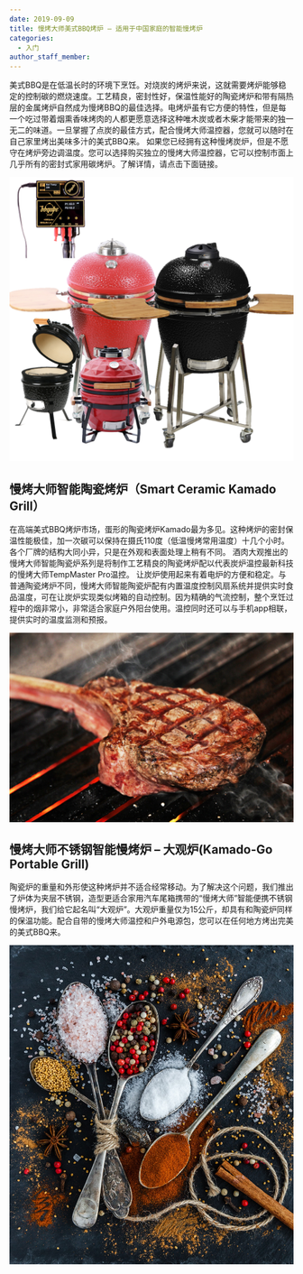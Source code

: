 ```yaml
---
date: 2019-09-09
title: 慢烤大师美式BBQ烤炉 – 适用于中国家庭的智能慢烤炉
categories:
  - 入门
author_staff_member: 
---
```

美式BBQ是在低温长时的环境下烹饪。对烧炭的烤炉来说，这就需要烤炉能够稳定的控制碳的燃烧速度。工艺精良，密封性好，保温性能好的陶瓷烤炉和带有隔热层的金属烤炉自然成为慢烤BBQ的最佳选择。电烤炉虽有它方便的特性，但是每一个吃过带着烟熏香味烤肉的人都更愿意选择这种唯木炭或者木柴才能带来的独一无二的味道。一旦掌握了点炭的最佳方式，配合慢烤大师温控器，您就可以随时在自己家里烤出美味多汁的美式BBQ来。
如果您已经拥有这种慢烤炭炉，但是不愿守在烤炉旁边调温度。您可以选择购买独立的慢烤大师温控器，它可以控制市面上几乎所有的密封式家用碳烤炉。了解详情，请点击下面链接。

![kamado grills](/images/kamados.png)

## 慢烤大师智能陶瓷烤炉（Smart Ceramic Kamado Grill）

在高端美式BBQ烤炉市场，蛋形的陶瓷烤炉Kamado最为多见。这种烤炉的密封保温性能极佳，加一次碳可以保持在摄氏110度（低温慢烤常用温度）十几个小时。各个厂牌的结构大同小异，只是在外观和表面处理上稍有不同。
酒肉大观推出的慢烤大师智能陶瓷炉系列是将制作工艺精良的陶瓷烤炉配以代表炭炉温控最新科技的慢烤大师TempMaster Pro温控。 让炭炉使用起来有着电炉的方便和稳定。与普通陶瓷烤炉不同，慢烤大师智能陶瓷炉配有内置温度控制风扇系统并提供实时食品温度，可在让炭炉实现类似烤箱的自动控制。因为精确的气流控制，整个烹饪过程中的烟非常小，非常适合家庭户外阳台使用。温控同时还可以与手机app相联，提供实时的温度监测和预报。

![Steak](/images/steak.jpg)

## 慢烤大师不锈钢智能慢烤炉 – 大观炉(Kamado-Go Portable Grill)

陶瓷炉的重量和外形使这种烤炉并不适合经常移动。为了解决这个问题，我们推出了炉体为夹层不锈钢，造型更适合家用汽车尾箱携带的“慢烤大师”智能便携不锈钢慢烤炉，我们给它起名叫“大观炉”。大观炉重量仅为15公斤，却具有和陶瓷炉同样的保温功能。配合自带的慢烤大师温控和户外电源包，您可以在任何地方烤出完美的美式BBQ来。


![Spice](/images/salt.jpg)
